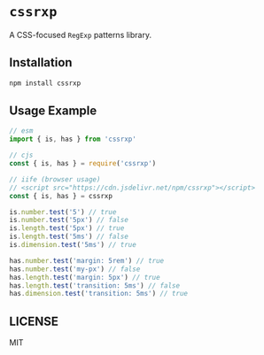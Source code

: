 # `cssrxp`

A CSS-focused `RegExp` patterns library.

## Installation

```bash
npm install cssrxp
```

## Usage Example

```javascript
// esm
import { is, has } from 'cssrxp'

// cjs
const { is, has } = require('cssrxp')

// iife (browser usage)
// <script src="https://cdn.jsdelivr.net/npm/cssrxp"></script>
const { is, has } = cssrxp

is.number.test('5') // true
is.number.test('5px') // false
is.length.test('5px') // true
is.length.test('5ms') // false
is.dimension.test('5ms') // true

has.number.test('margin: 5rem') // true
has.number.test('my-px') // false
has.length.test('margin: 5px') // true
has.length.test('transition: 5ms') // false
has.dimension.test('transition: 5ms') // true
```

## LICENSE

MIT
